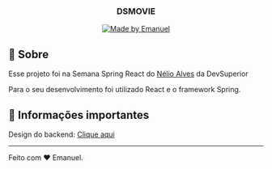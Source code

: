 
<h3 align="center">
  DSMOVIE
</h3>

<p align="center">

  <a href="">
    <img alt="Made by Emanuel" src="https://img.shields.io/badge/made%20by-Emanuel-%23F8952D">
  </a>

</p>


## :calendar: Sobre

Esse projeto foi na Semana Spring React do [Nélio Alves](https://github.com/acenelio) da DevSuperior

Para o seu desenvolvimento foi utilizado React e o framework Spring.

## :memo: Informações importantes

Design do backend: [Clique aqui](https://raw.githubusercontent.com/devsuperior/bds-assets/main/sds/dsmovie-dominio.png)


---

Feito com :heart: Emanuel.<br>
